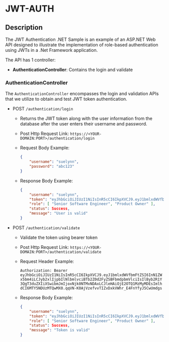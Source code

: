 # JWT-AUTH

## Description

The JWT Authentication .NET Sample is an example of an ASP.NET Web API designed to illustrate the implementation of role-based authentication using JWTs in a .Net Framework application.

The API has 1 controller:

* **AuthenticationController**: Contains the login and validate

### AuthenticationController

The `AuthenticationController` encompasses the login and validation APIs that we utilize to obtain and test JWT token authentication.

* POST `/authentication/login`

    * Returns the JWT token along with the user information from the database after the user enters their username and password.
    * Post Http Request Link: `https://<YOUR-DOMAIN:PORT>/authentication/login`
    * Request Body Example:

        ```json
        {
            "username": "suelynn",
            "password": "abc123"
        }
        ```

    * Response Body Example:

        ```json
	    {
	        "username": "suelynn",
	        "token": "eyJhbGciOiJIUzI1NiIsInR5cCI6IkpXVCJ9.eyJ1bmlxdWVfbmFtZSI6InN1ZWx5bm4iLCJyb2xlIjpbIlNlbmlvciBTb2Z0d2FyZSBFbmdpbmVlciIsIlByb2R1Y3QgT3duZXIiXSwibmJmIjoxNjk0NTMxNDAxLCJleHAiOjE2OTQ1MzMyMDEsImlhdCI6MTY5NDUzMTQwMX0.     qqVN-K0AjVzefvvTIZvDxkVWhr_E4FnYfyJ5CwUmdgs",
    	    "role": [ "Senior Software Engineer", "Product Owner" ],
	        "status": Success,
	        "message": "User is valid"
	    }
        ```

* POST `/authentication/validate`

    * Validate the token using bearer token
    * Post Http Request Link: `https://<YOUR-DOMAIN:PORT>/authentication/validate`
    * Request Header Example:

        `Authorization: Bearer eyJhbGciOiJIUzI1NiIsInR5cCI6IkpXVCJ9.eyJ1bmlxdWVfbmFtZSI6InN1ZWx5bm4iLCJyb2xlIjpbIlNlbmlvciBTb2Z0d2FyZSBFbmdpbmVlciIsIlByb2R1Y3QgT3duZXIiXSwibmJmIjoxNjk0NTMxNDAxLCJleHAiOjE2OTQ1MzMyMDEsImlhdCI6MTY5NDUzMTQwMX0.qqVN-K0AjVzefvvTIZvDxkVWhr_E4FnYfyJ5CwUmdgs`

    * Response Body Example:

        ```json
        {
	        "username": "suelynn",
	        "token": "eyJhbGciOiJIUzI1NiIsInR5cCI6IkpXVCJ9.eyJ1bmlxdWVfbmFtZSI6InN1ZWx5bm4iLCJyb2xlIjpbIlNlbmlvciBTb2Z0d2FyZSBFbmdpbmVlciIsIlByb2R1Y3QgT3duZXIiXSwibmJmIjoxNjk0NTMxNDAxLCJleHAiOjE2OTQ1MzMyMDEsImlhdCI6MTY5NDUzMTQwMX0.qqVN-K0AjVzefvvTIZvDxkVWhr_E4FnYfyJ5CwUmdgs",
	        "role": [ "Senior Software Engineer", "Product Owner" ],
	        "status": Success,
	        "message": "Token is valid"
	    }   
        ```